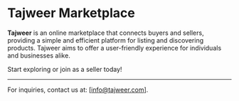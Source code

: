 # Tajweer Marketplace

**Tajweer** is an online marketplace that connects buyers and sellers, providing a simple and efficient platform for listing and discovering products. Tajweer aims to offer a user-friendly experience for individuals and businesses alike.

Start exploring or join as a seller today!

---

For inquiries, contact us at: [info@tajweer.com].
